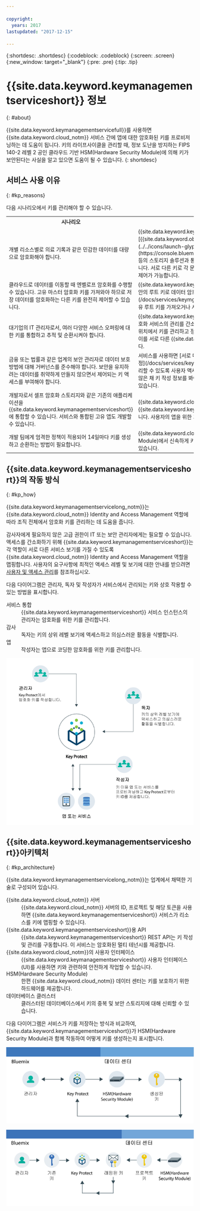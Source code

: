```yaml
---

copyright:
  years: 2017
lastupdated: "2017-12-15"

---
```


{:shortdesc: .shortdesc}
{:codeblock: .codeblock}
{:screen: .screen}
{:new_window: target="_blank"}
{:pre: .pre}
{:tip: .tip}

# {{site.data.keyword.keymanagementserviceshort}} 정보
{: #about}

{{site.data.keyword.keymanagementservicefull}}를 사용하면 {{site.data.keyword.cloud_notm}} 서비스 간에 앱에 대한 암호화된 키를 프로비저닝하는 데 도움이 됩니다. 키의 라이프사이클을 관리할 때, 정보 도난을 방지하는 FIPS 140-2 레벨 2 공인 클라우드 기반 HSM(Hardware Security Module)에 의해 키가 보안된다는 사실을 알고 있으면 도움이 될 수 있습니다.
{: shortdesc}

## 서비스 사용 이유
{: #kp_reasons}

다음 시나리오에서 키를 관리해야 할 수 있습니다.

<table>
  <tr>
    <th>시나리오</th>
    <th>이유</th>
  </tr>
  <tr>
    <td>개별 리소스별로 의료 기록과 같은 민감한 데이터를 대량으로 암호화해야 합니다.</td>
    <td>{{site.data.keyword.keymanagementserviceshort}} 서비스를 [{{site.data.keyword.objectstorageshort}} ![외부 링크 아이콘](../../icons/launch-glyph.svg "외부 링크 아이콘")](https://console.bluemix.net/docs/services/ObjectStorage/index.html) 등의 스토리지 솔루션과 통합하여 클라우드에 보관된 데이터를 암호화할 수 있습니다. 서로 다른 키로 각 문서를 보호할 수 있으므로 데이터에 대한 세부 단위의 제어가 가능합니다.</td>
  </tr>
  <tr>
    <td>클라우드로 데이터를 이동할 때 엔벨로프 암호화를 수행할 수 있습니다. 고유 마스터 암호화 키를 가져와야 하므로 저장 데이터를 암호화하는 다른 키를 완전히 제어할 수 있습니다.</td>
    <td>{{site.data.keyword.keymanagementserviceshort}}를 사용하면 [높은 보안의 루트 키로 데이터 암호화 키를 랩핑](/docs/services/keymgmt/keyprotect_envelope.html)할 수 있습니다. 고유 루트 키를 가져오거나 서비스에서 이 키를 작성할 수 있습니다.</td>
  </tr>
  <tr>
    <td>대기업의 IT 관리자로서, 여러 다양한 서비스 오퍼링에 대한 키를 통합하고 추적 및 순환시켜야 합니다.</td>
    <td>{{site.data.keyword.keymanagementserviceshort}} 인터페이스는 여러 암호화 서비스의 관리를 간소화합니다. 이 서비스를 사용하면 하나의 중앙 집중식 위치에서 키를 관리하고 정렬할 수 있습니다. 또는 프로젝트별로 키를 분리하고 이를 서로 다른 {{site.data.keyword.cloud_notm}} 영역에 보관할 수 있습니다.</td>
  </tr>
  <tr>
    <td>금융 또는 법률과 같은 업계의 보안 관리자로 데이터 보호 방법에 대해 거버넌스를 준수해야 합니다. 보안을 유지하려는 데이터를 취약하게 만들지 않으면서 제어되는 키 액세스를 부여해야 합니다.</td>
    <td>서비스를 사용하면 [서로 다른 Identity and Access Management 역할을 지정](/docs/services/keyprotect_manage_access.html#roles)하여 키를 관리할 수 있도록 사용자 액세스를 제어할 수 있습니다. 예를 들어, 키 자료를 보지 않은 채 키 작성 정보를 봐야 하는 사용자에게 읽기 전용 액세스 권한을 부여할 수 있습니다.</td>
  <tr>
    <td>개발자로서 셀프 암호화 스토리지와 같은 기존의 애플리케이션을 {{site.data.keyword.keymanagementserviceshort}}에 통합할 수 있습니다. 서비스와 통합된 고유 앱도 개발할 수 있습니다.</td>
    <td>{{site.data.keyword.cloud_notm}}의 앱이나 외부 앱을 {{site.data.keyword.keymanagementserviceshort}} API와 통합할 수 있습니다. 사용자의 앱을 위한 기존의 자체 키를 사용할 수 있습니다. </td>
  </tr>
  <tr>
    <td>개발 팀에게 엄격한 정책이 적용되어 14일마다 키를 생성하고 순환하는 방법이 필요합니다.</td>
    <td>{{site.data.keyword.cloud_notm}}를 사용하면 HSM(Hardware Security Module)에서 신속하게 키를 생성하여 지속적인 보안 요구사항을 충족시킬 수 있습니다.</td>
  </tr>
</table>

## {{site.data.keyword.keymanagementserviceshort}}의 작동 방식
{: #kp_how}

{{site.data.keyword.keymanagementservicelong_notm}}는 {{site.data.keyword.cloud_notm}} Identity and Access Management 역할에 따라 조직 전체에서 암호화 키를 관리하는 데 도움을 줍니다.

감사자에게 필요하지 않은 고급 권한이 IT 또는 보안 관리자에게는 필요할 수 있습니다. 액세스를 간소화하기 위해 {{site.data.keyword.keymanagementserviceshort}}는 각 역할이 서로 다른 서비스 보기를 가질 수 있도록 {{site.data.keyword.cloud_notm}} Identity and Access Management 역할을 맵핑합니다. 사용자의 요구사항에 최적인 액세스 레벨 및 보기에 대한 안내를 받으려면 [사용자 및 액세스 관리](/docs/services/keymgmt/keyprotect_manage_access.html#roles)를 참조하십시오.

다음 다이어그램은 관리자, 독자 및 작성자가 서비스에서 관리되는 키와 상호 작용할 수 있는 방법을 표시합니다.

<dl>
  <dt>서비스 통합</dt>
    <dd>{{site.data.keyword.keymanagementserviceshort}} 서비스 인스턴스의 관리자는
암호화를 위한 키를 관리합니다.</dd>
  <dt>감사</dt>
    <dd>독자는 키의 상위 레벨 보기에 액세스하고 의심스러운 활동을 식별합니다.</dd>
  <dt>앱</dt>
    <dd>작성자는 앱으로 코딩한 암호화를 위한 키를 관리합니다.</dd>
</dl>

![다이어그램은 이전 정의 목록에서 설명한 것과 동일한 컴포넌트를 보여줍니다. ](images/keys-use-cases.png)

## {{site.data.keyword.keymanagementserviceshort}}아키텍처
{: #kp_architecture}

{{site.data.keyword.keymanagementservicelong_notm}}는 업계에서 채택한 기술로 구성되어 있습니다.

<dl>
  <dt>{{site.data.keyword.cloud_notm}} 서버</dt>
    <dd>{{site.data.keyword.cloud_notm}} 서버의 ID, 프로젝트 및 해당 토큰을 사용하면 {{site.data.keyword.keymanagementserviceshort}} 서비스가 리소스를 키에 맵핑할 수 있습니다.</dd>
  <dt>{{site.data.keyword.keymanagementserviceshort}}용 API</dt>
    <dd>{{site.data.keyword.keymanagementserviceshort}} REST API는 키 작성 및 관리를 구동합니다. 이 서비스는 암호화된 멀티 테넌시를 제공합니다.</dd>
  <dt>{{site.data.keyword.cloud_notm}}의 사용자 인터페이스</dt>
    <dd>{{site.data.keyword.keymanagementserviceshort}} 사용자 인터페이스(UI)를 사용하면 키와 관련하여 안전하게 작업할 수 있습니다.</dd>
  <dt>HSM(Hardware Security Module)</dt>
    <dd>한편 {{site.data.keyword.cloud_notm}} 데이터 센터는 키를 보호하기 위한 하드웨어를 제공합니다.</dd>
  <dt>데이터베이스 클러스터</dt>
    <dd>클러스터된 데이터베이스에서 키의 중복 및 보안 스토리지에 대해 신뢰할 수 있습니다.</dd>
</dl>

다음 다이어그램은 서비스가 키를 저장하는 방식과 비교하여, {{site.data.keyword.keymanagementserviceshort}}가 HSM(Hardware Security Module)과 함께 작동하여 어떻게 키를 생성하는지 표시합니다.

![다이어그램은 키의 생성 방법을 보여줍니다.](images/generated-key.png)

![다이어그램은 기존 키의 저장 방법을 보여줍니다.](images/stored-key.png)
